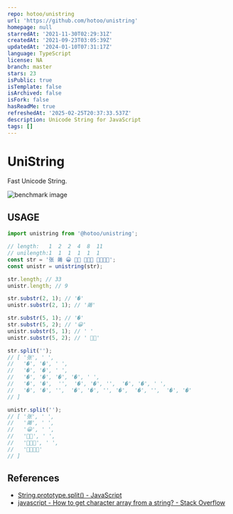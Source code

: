 ```yaml
---
repo: hotoo/unistring
url: 'https://github.com/hotoo/unistring'
homepage: null
starredAt: '2021-11-30T02:29:31Z'
createdAt: '2021-09-23T03:05:39Z'
updatedAt: '2024-01-10T07:31:17Z'
language: TypeScript
license: NA
branch: master
stars: 23
isPublic: true
isTemplate: false
isArchived: false
isFork: false
hasReadMe: true
refreshedAt: '2025-02-25T20:37:33.537Z'
description: Unicode String for JavaScript
tags: []
---
```


# UniString

Fast Unicode String.

![benchmark image](https://user-images.githubusercontent.com/143572/135718223-c8f70cd8-7092-4476-8d7e-b8c202f7d930.png)


## USAGE

```js
import unistring from '@hotoo/unistring';

// length:   1  2  2  4  8  11
// unilength:1  1  1  1  1  1
const str = '张 𤰉 😀 👦🏿 👨‍👩‍👧 👨‍👩‍👧‍👦';
const unistr = unistring(str);

str.length; // 33
unistr.length; // 9

str.substr(2, 1); // '�'
unistr.substr(2, 1); // '𤰉'

str.substr(5, 1); // '�'
str.substr(5, 2); // '😀'
unistr.substr(5, 1); // ' '
unistr.substr(5, 2); // ' 👦🏿'

str.split('');
// [ '张', ' ',
//   '�', '�', ' ',
//   '�', '�', ' ',
//   '�', '�', '�', '�', ' ',
//   '�', '�',  '‍',  '�', '�', '‍',  '�', '�', ' ',
//   '�', '�', '‍',  '�', '�', '‍', '�',  '�', '‍',  '�', '�'
// ]

unistr.split('');
// [ '张', ' ',
//   '𤰉', ' ',
//   '😀', ' ',
//   '👦🏿', ' ',
//   '👨‍👩‍👧', ' ',
//   '👨‍👩‍👧‍👦'
// ]
```

## References

- [String.prototype.split() - JavaScript](https://developer.mozilla.org/zh-CN/docs/Web/JavaScript/Reference/Global_Objects/String/split)
- [javascript - How to get character array from a string? - Stack Overflow](https://stackoverflow.com/questions/4547609/how-to-get-character-array-from-a-string/34717402#34717402)
